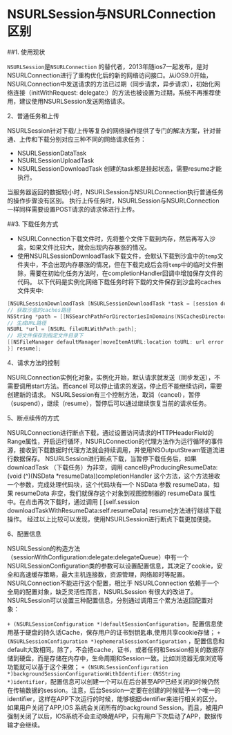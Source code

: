 # NSURLSession与NSURLConnection区别
##1. 使用现状

`NSURLSession`是`NSURLConnection` 的替代者，2013年随ios7一起发布，是对NSURLConnection进行了重构优化后的新的网络访问接口。从iOS9.0开始， NSURLConnection中发送请求的方法已过期（同步请求，异步请求），初始化网络连接（initWithRequest: delegate:）的方法也被设置为过期，系统不再推荐使用，建议使用NSURLSession发送网络请求。
 

2、普通任务和上传

NSURLSession针对下载/上传等复杂的网络操作提供了专门的解决方案，针对普通、上传和下载分别对应三种不同的网络请求任务：
- NSURLSessionDataTask
- NSURLSessionUploadTask
- NSURLSessionDownloadTask
创建的task都是挂起状态，需要resume才能执行。 

当服务器返回的数据较小时，NSURLSession与NSURLConnection执行普通任务的操作步骤没有区别。 执行上传任务时，NSURLSession与NSURLConnection一样同样需要设置POST请求的请求体进行上传。
 

##3. 下载任务方式
- NSURLConnection下载文件时，先将整个文件下载到内存，然后再写入沙盒，如果文件比较大，就会出现内存暴涨的情况。
- 使用NSURLSessionDownloadTask下载文件，会默认下载到沙盒中的`temp`文件夹中，不会出现内存暴涨的情况，但在下载完成后会将`temp`中的临时文件删除，需要在初始化任务方法时，在completionHandler回调中增加保存文件的代码。 以下代码是实例化网络下载任务时将下载的文件保存到沙盒的caches文件夹中:
```objectivec
[NSURLSessionDownloadTask [NSURLSessionDownloadTask *task = [session downloadTaskWithURL:[NSURL URLWithString:@"http://192.168.1.17/xxxx.zip"] completionHandler:^(NSURL * _Nullable location, NSURLResponse * _Nullable response, NSError * _Nullable error) {
// 获取沙盒的caches路径 
NSString *path = [[NSSearchPathForDirectoriesInDomains(NSCachesDirectory, NSUserDomainMask, YES) lastObject]stringByAppendingPathComponent:@"xxx.dmg"];
// 生成URL路径
NSURL *url = [NSURL fileURLWithPath:path]; 
// 将文件保存到指定文件目录下 
[[NSFileManager defaultManager]moveItemAtURL:location toURL: url error:nil]; 
}] resume];
```
 

4、请求方法的控制

NSURLConnection实例化对象，实例化开始，默认请求就发送（同步发送），不需要调用start方法。而cancel 可以停止请求的发送，停止后不能继续访问，需要创建新的请求。 NSURLSession有三个控制方法，取消（cancel），暂停（suspend），继续（resume），暂停后可以通过继续恢复当前的请求任务。
 

5、断点续传的方式

NSURLConnection进行断点下载，通过设置访问请求的HTTPHeaderField的Range属性，开启运行循环，NSURLConnection的代理方法作为运行循环的事件源，接收到下载数据时代理方法就会持续调用，并使用NSOutputStream管道流进行数据保存。 NSURLSession进行断点下载，当暂停下载任务后，如果 downloadTask （下载任务）为非空，调用 cancelByProducingResumeData:(void (^)(NSData *resumeData))completionHandler 这个方法，这个方法接收一个参数，完成处理代码块，这个代码块有一个 NSData 参数 resumeData，如果 resumeData 非空，我们就保存这个对象到视图控制器的 resumeData 属性中。在点击再次下载时，通过调用 [ [self.session downloadTaskWithResumeData:self.resumeData] resume]方法进行继续下载操作。 经过以上比较可以发现，使用NSURLSession进行断点下载更加便捷。
 

6、配置信息

NSURLSession的构造方法（sessionWithConfiguration:delegate:delegateQueue）中有一个 NSURLSessionConfiguration类的参数可以设置配置信息，其决定了cookie，安全和高速缓存策略，最大主机连接数，资源管理，网络超时等配置。NSURLConnection不能进行这个配置，相比于 NSURLConnection 依赖于一个全局的配置对象，缺乏灵活性而言，NSURLSession 有很大的改进了。 NSURLSession可以设置三种配置信息，分别通过调用三个累方法返回配置对象：
     
`+ (NSURLSessionConfiguration *)defaultSessionConfiguration`，配置信息使用基于硬盘的持久话Cache，保存用户的证书到钥匙串,使用共享cookie存储；
`+ (NSURLSessionConfiguration *)ephemeralSessionConfiguration` ，配置信息和default大致相同。除了，不会把cache，证书，或者任何和Session相关的数据存储到硬盘，而是存储在内存中，生命周期和Session一致。比如浏览器无痕浏览等功能就可以基于这个来做；
`+ (NSURLSessionConfiguration *)backgroundSessionConfigurationWithIdentifier:(NSString *)identifier`，配置信息可以创建一个可以在后台甚至APP已经关闭的时候仍然在传输数据的session。注意，后台Session一定要在创建的时候赋予一个唯一的identifier，这样在APP下次运行的时候，能够根据identifier来进行相关的区分。如果用户关闭了APP,IOS 系统会关闭所有的background Session。而且，被用户强制关闭了以后，IOS系统不会主动唤醒APP，只有用户下次启动了APP，数据传输才会继续。
